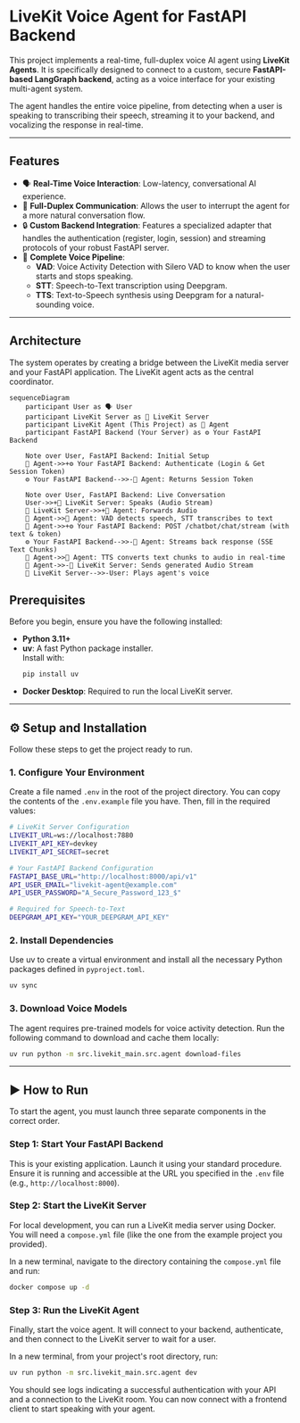 # LiveKit Voice Agent for FastAPI Backend

This project implements a real-time, full-duplex voice AI agent using **LiveKit Agents**. It is specifically designed to connect to a custom, secure **FastAPI-based LangGraph backend**, acting as a voice interface for your existing multi-agent system.

The agent handles the entire voice pipeline, from detecting when a user is speaking to transcribing their speech, streaming it to your backend, and vocalizing the response in real-time.

---

## Features

- 🗣️ **Real-Time Voice Interaction**: Low-latency, conversational AI experience.  
- 🚀 **Full-Duplex Communication**: Allows the user to interrupt the agent for a more natural conversation flow.  
- 🔒 **Custom Backend Integration**: Features a specialized adapter that handles the authentication (register, login, session) and streaming protocols of your robust FastAPI server.  
- 🎤 **Complete Voice Pipeline**:
  - **VAD**: Voice Activity Detection with Silero VAD to know when the user starts and stops speaking.  
  - **STT**: Speech-to-Text transcription using Deepgram.  
  - **TTS**: Text-to-Speech synthesis using Deepgram for a natural-sounding voice.  

---

## Architecture

The system operates by creating a bridge between the LiveKit media server and your FastAPI application. The LiveKit agent acts as the central coordinator.

```mermaid
sequenceDiagram
    participant User as 🗣️ User
    participant LiveKit Server as 📡 LiveKit Server
    participant LiveKit Agent (This Project) as 🤖 Agent
    participant FastAPI Backend (Your Server) as ⚙️ Your FastAPI Backend

    Note over User, FastAPI Backend: Initial Setup
    🤖 Agent->>+⚙️ Your FastAPI Backend: Authenticate (Login & Get Session Token)
    ⚙️ Your FastAPI Backend-->>-🤖 Agent: Returns Session Token

    Note over User, FastAPI Backend: Live Conversation
    User->>+📡 LiveKit Server: Speaks (Audio Stream)
    📡 LiveKit Server->>+🤖 Agent: Forwards Audio
    🤖 Agent->>🤖 Agent: VAD detects speech, STT transcribes to text
    🤖 Agent->>+⚙️ Your FastAPI Backend: POST /chatbot/chat/stream (with text & token)
    ⚙️ Your FastAPI Backend-->>-🤖 Agent: Streams back response (SSE Text Chunks)
    🤖 Agent->>🤖 Agent: TTS converts text chunks to audio in real-time
    🤖 Agent->>-📡 LiveKit Server: Sends generated Audio Stream
    📡 LiveKit Server-->>-User: Plays agent's voice
```

## Prerequisites

Before you begin, ensure you have the following installed:

- **Python 3.11+**
- **uv**: A fast Python package installer.  
  Install with:  
  ```bash
  pip install uv
  ```
- **Docker Desktop**: Required to run the local LiveKit server.

---

## ⚙️ Setup and Installation

Follow these steps to get the project ready to run.

### 1. Configure Your Environment

Create a file named `.env` in the root of the project directory. You can copy the contents of the `.env.example` file you have. Then, fill in the required values:

```bash
# LiveKit Server Configuration
LIVEKIT_URL=ws://localhost:7880
LIVEKIT_API_KEY=devkey
LIVEKIT_API_SECRET=secret

# Your FastAPI Backend Configuration
FASTAPI_BASE_URL="http://localhost:8000/api/v1"
API_USER_EMAIL="livekit-agent@example.com"
API_USER_PASSWORD="A_Secure_Password_123_$"

# Required for Speech-to-Text
DEEPGRAM_API_KEY="YOUR_DEEPGRAM_API_KEY"
```

### 2. Install Dependencies

Use uv to create a virtual environment and install all the necessary Python packages defined in `pyproject.toml`.

```bash
uv sync
```

### 3. Download Voice Models

The agent requires pre-trained models for voice activity detection. Run the following command to download and cache them locally:

```bash
uv run python -m src.livekit_main.src.agent download-files
```

---

## ▶️ How to Run

To start the agent, you must launch three separate components in the correct order.

### Step 1: Start Your FastAPI Backend

This is your existing application. Launch it using your standard procedure. Ensure it is running and accessible at the URL you specified in the `.env` file (e.g., `http://localhost:8000`).

### Step 2: Start the LiveKit Server

For local development, you can run a LiveKit media server using Docker. You will need a `compose.yml` file (like the one from the example project you provided).

In a new terminal, navigate to the directory containing the `compose.yml` file and run:

```bash
docker compose up -d
```

### Step 3: Run the LiveKit Agent

Finally, start the voice agent. It will connect to your backend, authenticate, and then connect to the LiveKit server to wait for a user.

In a new terminal, from your project's root directory, run:

```bash
uv run python -m src.livekit_main.src.agent dev
```

You should see logs indicating a successful authentication with your API and a connection to the LiveKit room. You can now connect with a frontend client to start speaking with your agent.
